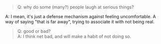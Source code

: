 > Q: why do some (many?) people laugh at serious things?

A: I mean, it's just a defense mechanism against feeling uncomfortable. 
A way of saying "that is far away", trying to associate it with not being real. 

> Q: good or bad?\
> A:  I think net bad, and will make a habit of not doing so. 

